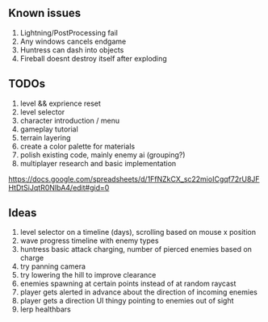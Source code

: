 ## Known issues
1. Lightning/PostProcessing fail
2. Any windows cancels endgame
3. Huntress can dash into objects
4. Fireball doesnt destroy itself after exploding

## TODOs
1. level && exprience reset
2. level selector
3. character introduction / menu
4. gameplay tutorial
5. terrain layering
6. create a color palette for materials
7. polish existing code, mainly enemy ai (grouping?)
8. multiplayer research and basic implementation

https://docs.google.com/spreadsheets/d/1FfNZkCX_sc22mioICgqf72rU8JFHtDtSiJqtR0NIbA4/edit#gid=0

## Ideas
1. level selector on a timeline (days), scrolling based on mouse x position
2. wave progress timeline with enemy types
3. huntress basic attack charging, number of pierced enemies based on charge
4. try panning camera
5. try lowering the hill to improve clearance
6. enemies spawning at certain points instead of at random raycast
7. player gets alerted in advance about the direction of incoming enemies
8. player gets a direction UI thingy pointing to enemies out of sight
9. lerp healthbars